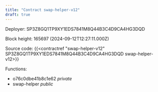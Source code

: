```yaml
---
title: "Contract swap-helper-v12"
draft: true
---
```

Deployer: SP3Z8GQ1TP9XY1EDS7841M8Q44B3C4D9CA4HG3DQD


 



Block height: 165697 (2024-09-12T12:27:11.000Z)

Source code: {{<contractref "swap-helper-v12" SP3Z8GQ1TP9XY1EDS7841M8Q44B3C4D9CA4HG3DQD swap-helper-v12>}}

Functions:

* o76c0dbe41b8c1e62 _private_
* swap-helper _public_
